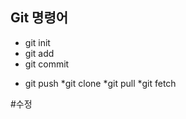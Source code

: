 ## Git 명령어

- git init
- git add
- git commit

* git push
  *git clone
  *git pull
  \*git fetch

#수정

